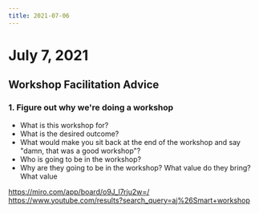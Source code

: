```yaml
---
title: 2021-07-06
---
```

# July 7, 2021
## Workshop Facilitation Advice
### 1. Figure out why we're doing a workshop
- What is this workshop for?
- What is the desired outcome?
- What would make you sit back at the end of the workshop and say "damn, that was a good workshop"?
- Who is going to be in the workshop?
- Why are they going to be in the workshop? What value do they bring? What value


https://miro.com/app/board/o9J_l7rju2w=/
https://www.youtube.com/results?search_query=aj%26Smart+workshop